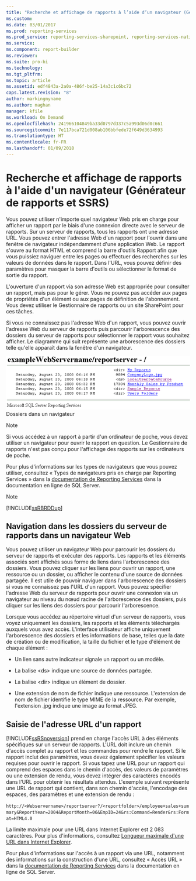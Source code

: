```yaml
---
title: "Recherche et affichage de rapports à l’aide d’un navigateur (Générateur de rapports et SSRS) | Microsoft Docs"
ms.custom: 
ms.date: 03/01/2017
ms.prod: reporting-services
ms.prod_service: reporting-services-sharepoint, reporting-services-native
ms.service: 
ms.component: report-builder
ms.reviewer: 
ms.suite: pro-bi
ms.technology: 
ms.tgt_pltfrm: 
ms.topic: article
ms.assetid: edf4843a-2a0a-486f-be25-14a3c1c6bc72
caps.latest.revision: "8"
author: markingmyname
ms.author: maghan
manager: kfile
ms.workload: On Demand
ms.openlocfilehash: 241966104849ba33d0797d337c5a993d06d0c661
ms.sourcegitcommit: 7e117bca721d008ab106bbfede72f649d3634993
ms.translationtype: HT
ms.contentlocale: fr-FR
ms.lasthandoff: 01/09/2018
---
```

# <a name="finding-and-viewing-reports-with-a-browser-report-builder-and-ssrs"></a>Recherche et affichage de rapports à l'aide d'un navigateur (Générateur de rapports et SSRS)
  Vous pouvez utiliser n'importe quel navigateur Web pris en charge pour afficher un rapport par le biais d'une connexion directe avec le serveur de rapports. Sur un serveur de rapports, tous les rapports ont une adresse URL. Vous pouvez entrer l'adresse Web d'un rapport pour l'ouvrir dans une fenêtre de navigateur indépendamment d'une application Web. Le rapport s'ouvre au format HTML et comprend la barre d'outils Rapport afin que vous puissiez naviguer entre les pages ou effectuer des recherches sur les valeurs de données dans le rapport. Dans l'URL, vous pouvez définir des paramètres pour masquer la barre d'outils ou sélectionner le format de sortie du rapport.  
  
 L'ouverture d'un rapport via son adresse Web est appropriée pour consulter un rapport, mais pas pour le gérer. Vous ne pouvez pas accéder aux pages de propriétés d'un élément ou aux pages de définition de l'abonnement. Vous devez utiliser le Gestionnaire de rapports ou un site SharePoint pour ces tâches.  
  
 Si vous ne connaissez pas l'adresse Web d'un rapport, vous pouvez ouvrir l'adresse Web du serveur de rapports puis parcourir l'arborescence des dossiers du serveur de rapports pour sélectionner le rapport vous souhaitez afficher. Le diagramme qui suit représente une arborescence des dossiers telle qu'elle apparaît dans la fenêtre d'un navigateur.  
  
 ![Dossiers dans un navigateur](../../reporting-services/report-builder/media/rs-browserfolder.GIF "Dossiers dans un navigateur")  
Dossiers dans un navigateur  
  
> [!NOTE]  
>  Si vous accédez à un rapport à partir d'un ordinateur de poche, vous devez utiliser un navigateur pour ouvrir le rapport en question. Le Gestionnaire de rapports n'est pas conçu pour l'affichage des rapports sur les ordinateurs de poche.  
  
 Pour plus d'informations sur les types de navigateurs que vous pouvez utiliser, consultez « Types de navigateurs pris en charge par Reporting Services » dans la [documentation de Reporting Services](http://go.microsoft.com/fwlink/?linkid=121312) dans la documentation en ligne de SQL Server.  
  
> [!NOTE]  
>  [!INCLUDE[ssRBRDDup](../../includes/ssrbrddup-md.md)]  
  
## <a name="navigating-report-server-folders-in-a-web-browser"></a>Navigation dans les dossiers du serveur de rapports dans un navigateur Web  
 Vous pouvez utiliser un navigateur Web pour parcourir les dossiers du serveur de rapports et exécuter des rapports. Les rapports et les éléments associés sont affichés sous forme de liens dans l'arborescence des dossiers. Vous pouvez cliquer sur les liens pour ouvrir un rapport, une ressource ou un dossier, ou afficher le contenu d'une source de données partagée. Il est utile de pouvoir naviguer dans l'arborescence des dossiers si vous ne connaissez pas l'URL d'un rapport. Vous pouvez spécifier l'adresse Web du serveur de rapports pour ouvrir une connexion via un navigateur au niveau du nœud racine de l'arborescence des dossiers, puis cliquer sur les liens des dossiers pour parcourir l'arborescence.  
  
 Lorsque vous accédez au répertoire virtuel d'un serveur de rapports, vous voyez uniquement les dossiers, les rapports et les éléments téléchargés auxquels vous avez accès. L'interface utilisateur affiche uniquement l'arborescence des dossiers et les informations de base, telles que la date de création ou de modification, la taille du fichier et le type d'élément de chaque élément :  
  
-   Un lien sans autre indicateur signale un rapport ou un modèle.  
  
-   La balise \<ds> indique une source de données partagée.  
  
-   La balise \<dir> indique un élément de dossier.  
  
-   Une extension de nom de fichier indique une ressource. L'extension de nom de fichier identifie le type MIME de la ressource. Par exemple, l'extension .jpg indique une image au format JPEG.  
  
## <a name="typing-the-url-address-of-a-report"></a>Saisie de l'adresse URL d'un rapport  
 [!INCLUDE[ssRSnoversion](../../includes/ssrsnoversion-md.md)] prend en charge l'accès URL à des éléments spécifiques sur un serveur de rapports. L'URL doit inclure un chemin d'accès complet au rapport et les commandes pour rendre le rapport. Si le rapport inclut des paramètres, vous devez également spécifier les valeurs requises pour ouvrir le rapport. Si vous tapez une URL pour un rapport qui comprend des espaces dans le chemin d'accès, des valeurs de paramètres ou une extension de rendu, vous devez intégrer des caractères encodés dans l'URL pour obtenir les résultats attendus. L'exemple suivant représente une URL de rapport qui contient, dans son chemin d'accès, l'encodage des espaces, des paramètres et une extension de rendu :  
  
 `http://<Webservername>/reportserver?/<reportfolder>/employee+sales+summary&ReportYear=2004&ReportMonth=06&EmpID=24&rs:Command=Render&rs:Format=HTML4.0`  
  
 La limite maximale pour une URL dans Internet Explorer est 2 083 caractères. Pour plus d'informations, consultez [Longueur maximale d'une URL dans Internet Explorer](http://support.microsoft.com/kb/208427).  
  
 Pour plus d'informations sur l'accès à un rapport via une URL, notamment des informations sur la construction d'une URL, consultez « Accès URL » dans la [documentation de Reporting Services](http://go.microsoft.com/fwlink/?linkid=121312) dans la documentation en ligne de SQL Server.  
  
  
